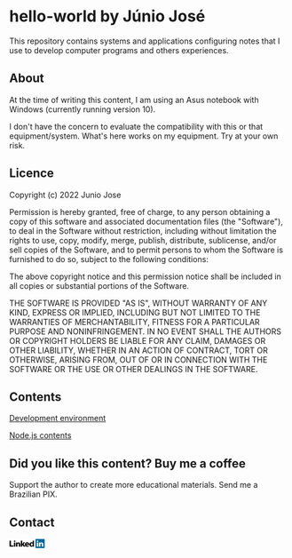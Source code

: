 # hello-world by Júnio José

This repository contains systems and applications configuring notes that I use to develop computer programs and others experiences.

## About

At the time of writing this content, I am using an Asus notebook with Windows (currently running version 10).

I don't have the concern to evaluate the compatibility with this or that equipment/system. What's here works on my equipment. Try at your own risk.

## Licence

Copyright (c) 2022 Junio Jose

Permission is hereby granted, free of charge, to any person obtaining a copy
of this software and associated documentation files (the "Software"), to deal
in the Software without restriction, including without limitation the rights
to use, copy, modify, merge, publish, distribute, sublicense, and/or sell
copies of the Software, and to permit persons to whom the Software is
furnished to do so, subject to the following conditions:

The above copyright notice and this permission notice shall be included in all
copies or substantial portions of the Software.

THE SOFTWARE IS PROVIDED "AS IS", WITHOUT WARRANTY OF ANY KIND, EXPRESS OR
IMPLIED, INCLUDING BUT NOT LIMITED TO THE WARRANTIES OF MERCHANTABILITY,
FITNESS FOR A PARTICULAR PURPOSE AND NONINFRINGEMENT. IN NO EVENT SHALL THE
AUTHORS OR COPYRIGHT HOLDERS BE LIABLE FOR ANY CLAIM, DAMAGES OR OTHER
LIABILITY, WHETHER IN AN ACTION OF CONTRACT, TORT OR OTHERWISE, ARISING FROM,
OUT OF OR IN CONNECTION WITH THE SOFTWARE OR THE USE OR OTHER DEALINGS IN THE
SOFTWARE.

## Contents

[Development environment](/contents/devel_env.md)

[Node.js contents](/contents/nodejs.md)

## Did you like this content? Buy me a coffee

Support the author to create more educational materials. Send me a Brazilian PIX.

## Contact

[![My LinkedIn](/images/LinkedIn_Logo.svg.png "LinkedIn logo")](https://www.linkedin.com/in/juniojose/)
